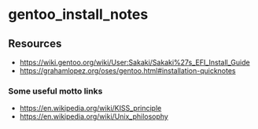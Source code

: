 # gentoo_install_notes


## Resources
- https://wiki.gentoo.org/wiki/User:Sakaki/Sakaki%27s_EFI_Install_Guide
- https://grahamlopez.org/oses/gentoo.html#installation-quicknotes


### Some useful motto links
- https://en.wikipedia.org/wiki/KISS_principle
- https://en.wikipedia.org/wiki/Unix_philosophy
